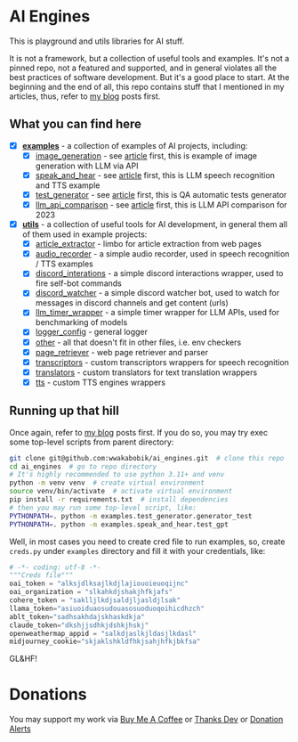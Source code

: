 # AI Engines

This is playground and utils libraries for AI stuff.

It is not a framework, but a collection of useful tools and examples. It's not a pinned repo, not a featured and supported, and in general violates all the best practices of software development. But it's a good place to start. At the beginning and the end of all, this repo contains stuff that I mentioned in my articles, thus, refer to [my blog](https://wwakabobik.github.io/) posts first.

## What you can find here

- [x] [**examples**](/examples) - a collection of examples of AI projects, including:
  - [x] [image_generation](/examples/image_generation) - see [article](https://wwakabobik.github.io/2023/11/ai_image_generators_api/) first, this is example of image generation with LLM via API
  - [x] [speak_and_hear](/examples/speak_and_hear) - see [article](https://wwakabobik.github.io/2023/09/ai_learning_to_hear_and_speak/) first, this is LLM speech recognition and TTS example
  - [x] [test_generator](/examples/test_generator) - see [article](https://wwakabobik.github.io/2023/10/qa_ai_practices_used_for_qa/) first, this is QA automatic tests generator
  - [x] [llm_api_comparison](/examples/llm_api_comparison) - see [article](https://wwakabobik.github.io/2023/12/ai_llms_2023/) first, this is LLM API comparison for 2023
- [x] [**utils**](/utils) - a collection of useful tools for AI development, in general them all of them used in example projects:
  - [x] [article_extractor](/utils/article_extractor.py) - limbo for article extraction from web pages
  - [x] [audio_recorder](/utils/audio_recorder.py) - a simple audio recorder, used in speech recognition / TTS examples
  - [x] [discord_interations](/utils/discord_interactions.py) - a simple discord interactions wrapper, used to fire self-bot commands
  - [x] [discord_watcher](/utils/discord_watcher.py) - a simple discord watcher bot, used to watch for messages in discord channels and get content (urls)
  - [x] [llm_timer_wrapper](/utils/llm_timer_wrapper.py) - a simple timer wrapper for LLM APIs, used for benchmarking of models
  - [x] [logger_config](/utils/logger_config.py) - general logger
  - [x] [other](/utils/other.py) - all that doesn't fit in other files, i.e. env checkers
  - [x] [page_retriever](/utils/page_retriever.py) - web page retriever and parser
  - [x] [transcriptors](/utils/transcriptors.py) - custom transcriptors wrappers for speech recognition
  - [x] [translators](/utils/translators.py) - custom translators for text translation wrappers
  - [x] [tts](/utils/tts.py) - custom TTS engines wrappers

## Running up that hill

Once again, refer to [my blog](https://wwakabobik.github.io/) posts first. If you do so, you may try exec some top-level scripts from parent directory:
    
```bash
git clone git@github.com:wwakabobik/ai_engines.git  # clone this repo
cd ai_engines  # go to repo directory
# It's highly recommended to use python 3.11+ and venv
python -m venv venv  # create virtual environment
source venv/bin/activate  # activate virtual environment
pip install -r requirements.txt  # install dependencies
# then you may run some top-level script, like:
PYTHONPATH=. python -m examples.test_generator.generator_test
PYTHONPATH=. python -m examples.speak_and_hear.test_gpt 
```

Well, in most cases you need to create cred file to run examples, so, create `creds.py` under `examples` directory and fill it with your credentials, like:

```python
# -*- coding: utf-8 -*-
"""Creds file"""
oai_token = "alksjdlksajlkdjlajiouoieuoqijnc"
oai_organization = "slkahkdjshakjhfkjafs"
cohere_token = "saklljlkdjsaldjljasldjlsak"
llama_token="asiuoiduaosudouasosuoduoqoihicdhzch"
ablt_token="sadhsakhdajskhaskdkja"
claude_token="dkshjjsdhkjdshkjhskj"
openweathermap_appid = "salkdjaslkjldasjlkdasl"
midjourney_cookie="skjaklshkldfhkjsahjhfkjbkfsa"
```

GL&HF!


# Donations

You may support my work via [Buy Me A Coffee](https://www.buymeacoffee.com/wwakabobik) or [Thanks Dev](https://thanks.dev/wwakabobik) or [Donation Alerts](https://www.donationalerts.com/r/rocketsciencegeek)
